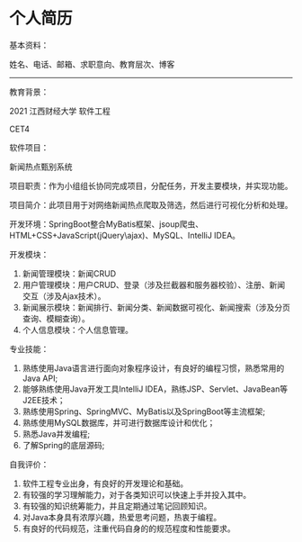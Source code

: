 # 个人简历

基本资料：

姓名、电话、邮箱、求职意向、教育层次、博客

------

教育背景：

2021                                        江西财经大学                                                      软件工程

CET4

软件项目：

新闻热点甄别系统

项目职责：作为小组组长协同完成项目，分配任务，开发主要模块，并实现功能。

项目简介：此项目用于对网络新闻热点爬取及筛选，然后进行可视化分析和处理。

开发环境：SpringBoot整合MyBatis框架、jsoup爬虫、HTML+CSS+JavaScript(jQuery\ajax)、MySQL、IntelliJ IDEA。

开发模块：

1. 新闻管理模块：新闻CRUD
2. 用户管理模块：用户CRUD、登录（涉及拦截器和服务器校验）、注册、新闻交互（涉及Ajax技术）。
3. 新闻展示模块：新闻排行、新闻分类、新闻数据可视化、新闻搜索（涉及分页查询、模糊查询）。
4. 个人信息模块：个人信息管理。

专业技能：

1. 熟练使用Java语言进行面向对象程序设计，有良好的编程习惯，熟悉常用的Java API;
2. 能够熟练使用Java开发工具IntelliJ IDEA，熟练JSP、Servlet、JavaBean等J2EE技术；
3. 熟练使用Spring、SpringMVC、MyBatis以及SpringBoot等主流框架;
4. 熟练使用MySQL数据库，并可进行数据库设计和优化；
5. 熟悉Java并发编程;
6. 了解Spring的底层源码;

自我评价：

1. 软件工程专业出身，有良好的开发理论和基础。
2. 有较强的学习理解能力，对于各类知识可以快速上手并投入其中。
3. 有较强的知识统筹能力，并且定期通过笔记回顾知识。
4. 对Java本身具有浓厚兴趣，热爱思考问题，热衷于编程。
5. 有良好的代码规范，注重代码自身的的规范程度和性能要求。
